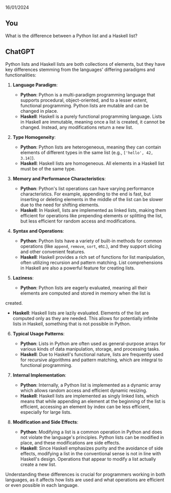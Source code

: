 16/01/2024
## You

What is the difference between a Python list and a Haskell list?


## ChatGPT

Python lists and Haskell lists are both collections of elements, but they have key differences stemming from the languages' differing paradigms and functionalities:

1. **Language Paradigm**:
   - **Python**: Python is a multi-paradigm programming language that supports procedural, object-oriented, and to a lesser extent, functional programming. Python lists are mutable and can be changed in place.
   - **Haskell**: Haskell is a purely functional programming language. Lists in Haskell are immutable, meaning once a list is created, it cannot be changed. Instead, any modifications return a new list.

2. **Type Homogeneity**:
   - **Python**: Python lists are heterogeneous, meaning they can contain elements of different types in the same list (e.g., `['hello', 42, 3.14]`).
   - **Haskell**: Haskell lists are homogeneous. All elements in a Haskell list must be of the same type.

3. **Memory and Performance Characteristics**:
   - **Python**: Python's list operations can have varying performance characteristics. For example, appending to the end is fast, but inserting or deleting elements in the middle of the list can be slower due to the need for shifting elements.
   - **Haskell**: In Haskell, lists are implemented as linked lists, making them efficient for operations like prepending elements or splitting the list, but less efficient for random access and modifications.

4. **Syntax and Operations**:
   - **Python**: Python lists have a variety of built-in methods for common operations (like `append`, `remove`, `sort`, etc.), and they support slicing and other convenient features.
   - **Haskell**: Haskell provides a rich set of functions for list manipulation, often utilizing recursion and pattern matching. List comprehensions in Haskell are also a powerful feature for creating lists.

5. **Laziness**:
   - **Python**: Python lists are eagerly evaluated, meaning all their elements are computed and stored in memory when the list is

created.
   - **Haskell**: Haskell lists are lazily evaluated. Elements of the list are computed only as they are needed. This allows for potentially infinite lists in Haskell, something that is not possible in Python.

6. **Typical Usage Patterns**:
   - **Python**: Lists in Python are often used as general-purpose arrays for various kinds of data manipulation, storage, and processing tasks.
   - **Haskell**: Due to Haskell's functional nature, lists are frequently used for recursive algorithms and pattern matching, which are integral to functional programming.

7. **Internal Implementation**:
   - **Python**: Internally, a Python list is implemented as a dynamic array which allows random access and efficient dynamic resizing.
   - **Haskell**: Haskell lists are implemented as singly linked lists, which means that while appending an element at the beginning of the list is efficient, accessing an element by index can be less efficient, especially for large lists.

8. **Modification and Side Effects**:
   - **Python**: Modifying a list is a common operation in Python and does not violate the language's principles. Python lists can be modified in place, and these modifications are side effects.
   - **Haskell**: Since Haskell emphasizes purity and the avoidance of side effects, modifying a list in the conventional sense is not in line with Haskell's design. Operations that appear to modify a list actually create a new list.

Understanding these differences is crucial for programmers working in both languages, as it affects how lists are used and what operations are efficient or even possible in each language.